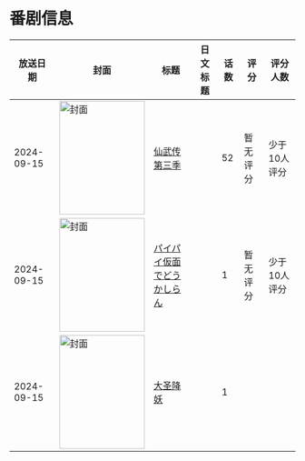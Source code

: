 # 番剧信息

|放送日期|封面|标题|日文标题|话数|评分|评分人数|
|---|---|---|---|---|---|---|
|2024-09-15|<img src="https://lain.bgm.tv/pic/cover/c/e1/14/458932_12Jk1.jpg" alt="封面" style="width:150px;height:200px;object-fit:cover;">|[仙武传 第三季](https://bangumi.tv/subject/458932)||52|暂无评分|少于10人评分|
|2024-09-15|<img src="https://lain.bgm.tv/pic/cover/c/33/b4/531710_44p64.jpg" alt="封面" style="width:150px;height:200px;object-fit:cover;">|[パイパイ仮面でどうかしらん](https://bangumi.tv/subject/531710)||1|暂无评分|少于10人评分|
|2024-09-15|<img src="https://lain.bgm.tv/pic/cover/c/54/5f/452050_AzPR8.jpg" alt="封面" style="width:150px;height:200px;object-fit:cover;">|[大圣降妖](https://bangumi.tv/subject/452050)||1|||
